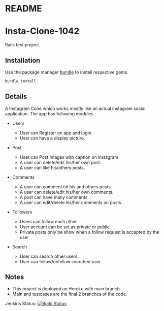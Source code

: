# README

# Insta-Clone-1042

Rails test project.

## Installation

Use the package manager [bundle](https://bundler.io) to install respective gems.

```bash
bundle install
```

## Details

A Instagram Cone which works mostly like an actual instagram social application. The app has following modules

- Users
  - User can Register on app and login.
  - User can have a display picture.
- Post

  - User can Post Images with caption on instagram
  - A user can delete/edit his/her own post.
  - A user can like his/others posts.

- Comments

  - A user can comment on his and others posts
  - A user can delete/edit his/her own comments.
  - A post can have many comments.
  - A user can edit/delete his/her comments on posts.

- Followers

  - Users can follow each other
  - User account can be set as private or public.
  - Private posts only be show when a follow request is accepted by the user

- Search
  - User can search other users.
  - User can follow/unfollow searched user

## Notes

- This project is deployed on Heroku with main branch.
- Main and testcases are the final 2 branches of the code.


Jenkins Status:
[![Build Status](https://170b3039aabb.ngrok-free.app/job/Insta-clone-pipeline/badge/icon)](https://170b3039aabb.ngrok-free.app/job/Insta-clone-pipeline/)

